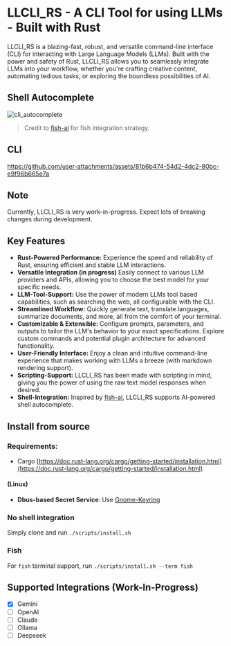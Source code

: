 # LLCLI_RS - A CLI Tool for using LLMs - Built with Rust

LLCLI_RS is a blazing-fast, robust, and versatile command-line interface (CLI) for interacting with Large Language Models (LLMs).
Built with the power and safety of Rust,
LLCLI_RS allows you to seamlessly integrate LLMs into your workflow,
whether you're crafting creative content, automating tedious tasks, or exploring the boundless possibilities of AI.

## Shell Autocomplete
![cli_autocomplete](https://github.com/user-attachments/assets/dc08e02d-21c8-4b69-936f-9be5c2f2bc3b)
> Credit to [fish-ai](https://github.com/Realiserad/fish-ai) for fish integration strategy.

## CLI
<https://github.com/user-attachments/assets/81b6b474-54d2-4dc2-80bc-e9f96b665e7a>

## Note

Currently, LLCLI_RS is very work-in-progress.
Expect lots of breaking changes during development.

## Key Features

- **Rust-Powered Performance:** Experience the speed and reliability of Rust, ensuring efficient and stable LLM interactions.
- **Versatile Integration (in progress)** Easily connect to various LLM providers and APIs, allowing you to choose the best model for your specific needs.
- **LLM-Tool-Support:** Use the power of modern LLMs tool based capabilities, such as searching the web, all configurable with the CLI.
- **Streamlined Workflow:** Quickly generate text, translate languages, summarize documents, and more, all from the comfort of your terminal.
- **Customizable & Extensible:** Configure prompts, parameters, and outputs to tailor the LLM's behavior to your exact specifications. Explore custom commands and potential plugin architecture for advanced functionality.
- **User-Friendly Interface:** Enjoy a clean and intuitive command-line experience that makes working with LLMs a breeze (with markdown rendering support).
- **Scripting-Support:** LLCLI_RS has been made with scripting in mind, giving you the power of using the raw text model responses when desired.
- **Shell-Integration:** Inspired by [fish-ai](https://github.com/Realiserad/fish-ai), LLCLI_RS supports AI-powered shell autocomplete.

## Install from source

### Requirements:
- Cargo [https://doc.rust-lang.org/cargo/getting-started/installation.html](https://doc.rust-lang.org/cargo/getting-started/installation.html)
#### (Linux)
- **Dbus-based Secret Service**: Use [Gnome-Keyring](https://wiki.gnome.org/Projects/GnomeKeyring)

### No shell integration
Simply clone and run `./scripts/install.sh`

### Fish
For `fish` terminal support, run `./scripts/install.sh --term fish`

## Supported Integrations (Work-In-Progress)

- [x] Gemini
- [ ] OpenAI
- [ ] Claude
- [ ] Ollama
- [ ] Deepseek
